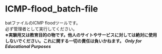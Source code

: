 # ICMP-flood_batch-file
batファイルのICMP floodツールです。  
必ず管理者として実行してください。  
**※実験用又は教育目的の物です。他人のサイトやサービスに対しては絶対に使用しないでください。これに関する一切の責任は負いかねます。**
***Only for Educational Purposes***
